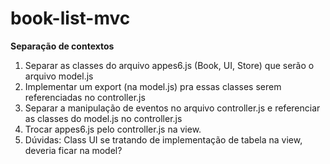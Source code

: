 # book-list-mvc


**Separação de contextos**

1. Separar as classes do arquivo appes6.js (Book, UI, Store) que serão o arquivo model.js
2. Implementar um export (na model.js) pra essas classes serem referenciadas no controller.js
3. Separar a manipulação de eventos no arquivo controller.js e referenciar as classes do model.js no controller.js
4. Trocar appes6.js pelo controller.js na view.
5. Dúvidas: Class UI se tratando de implementação de tabela na view, deveria ficar na model? 
